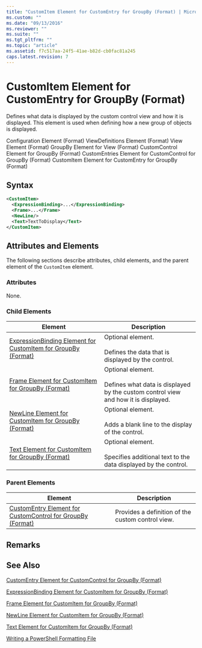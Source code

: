 ```yaml
---
title: "CustomItem Element for CustomEntry for GroupBy (Format) | Microsoft Docs"
ms.custom: ""
ms.date: "09/13/2016"
ms.reviewer: ""
ms.suite: ""
ms.tgt_pltfrm: ""
ms.topic: "article"
ms.assetid: f7c517aa-24f5-41ae-b82d-cb0fac81a245
caps.latest.revision: 7
---
```

# CustomItem Element for CustomEntry for GroupBy (Format)

Defines what data is displayed by the custom control view and how it is displayed. This element is used when defining how a new group of objects is displayed.

Configuration Element (Format)
ViewDefinitions Element (Format)
View Element (Format)
GroupBy Element for View (Format)
CustomControl Element for GroupBy (Format)
CustomEntries Element for CustomControl for GroupBy (Format)
CustomItem Element for CustomEntry for GroupBy (Format)

## Syntax

```xml
<CustomItem>
  <ExpressionBinding>...</ExpressionBinding>
  <Frame>...</Frame>
  <NewLine/>
  <Text>TextToDisplay</Text>
</CustomItem>
```

## Attributes and Elements

The following sections describe attributes, child elements, and the parent element of the `CustomItem` element.

### Attributes

None.

### Child Elements

|Element|Description|
|-------------|-----------------|
|[ExpressionBinding Element for CustomItem for GroupBy (Format)](./expressionbinding-element-for-customitem-for-groupby-format.md)|Optional element.<br /><br /> Defines the data that is displayed by the control.|
|[Frame Element for CustomItem for GroupBy (Format)](./frame-element-for-customitem-for-groupby-format.md)|Optional element.<br /><br /> Defines what data is displayed by the custom control view and how it is displayed.|
|[NewLine Element for CustomItem for GroupBy (Format)](./newline-element-for-customitem-for-groupby-format.md)|Optional element.<br /><br /> Adds a blank line to the display of the control.|
|[Text Element for CustomItem for GroupBy (Format)](./text-element-for-customitem-for-groupby-format.md)|Optional element.<br /><br /> Specifies additional text to the data displayed by the control.|

### Parent Elements

|Element|Description|
|-------------|-----------------|
|[CustomEntry Element for CustomControl for GroupBy (Format)](./customentry-element-for-customcontrol-for-groupby-format.md)|Provides a definition of the custom control view.|

## Remarks

## See Also

[CustomEntry Element for CustomControl for GroupBy (Format)](./customentry-element-for-customcontrol-for-groupby-format.md)

[ExpressionBinding Element for CustomItem for GroupBy (Format)](./expressionbinding-element-for-customitem-for-groupby-format.md)

[Frame Element for CustomItem for GroupBy (Format)](./frame-element-for-customitem-for-groupby-format.md)

[NewLine Element for CustomItem for GroupBy (Format)](./newline-element-for-customitem-for-groupby-format.md)

[Text Element for CustomItem for GroupBy (Format)](./text-element-for-customitem-for-groupby-format.md)

[Writing a PowerShell Formatting File](./writing-a-powershell-formatting-file.md)
